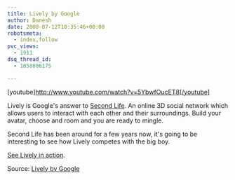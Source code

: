 ```yaml
---
title: Lively by Google
author: Danesh
date: 2008-07-12T10:35:46+00:00
robotsmeta:
  - index,follow
pvc_views:
  - 1911
dsq_thread_id:
  - 1058806175

---
```

[youtube]http://www.youtube.com/watch?v=5YbwfOucET8[/youtube]

Lively is Google's answer to [Second Life][1]. An online 3D social network which allows users to interact with each other and their surroundings. Build your avatar, choose and room and you are ready to mingle.

Second Life has been around for a few years now, it's going to be interesting to see how Lively competes with the big boy.

[See Lively in action][2].

Source: [Lively by Google][3]

 [1]: http://secondlife.com/whatis/
 [2]: http://www.youtube.com/results?search_query=Lively+by+Google&search_type=
 [3]: http://www.lively.com/html/landing.html